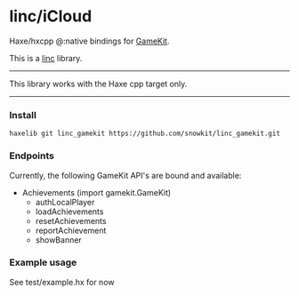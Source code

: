 # linc/iCloud
Haxe/hxcpp @:native bindings for [GameKit](https://developer.apple.com/game-center/).

This is a [linc](http://snowkit.github.io/linc/) library.

---

This library works with the Haxe cpp target only.

---
### Install

`haxelib git linc_gamekit https://github.com/snowkit/linc_gamekit.git`

### Endpoints

Currently, the following GameKit API's are bound and available:

- Achievements (import gamekit.GameKit)
    - authLocalPlayer
    - loadAchievements
    - resetAchievements
    - reportAchievement
    - showBanner

### Example usage

See test/example.hx for now